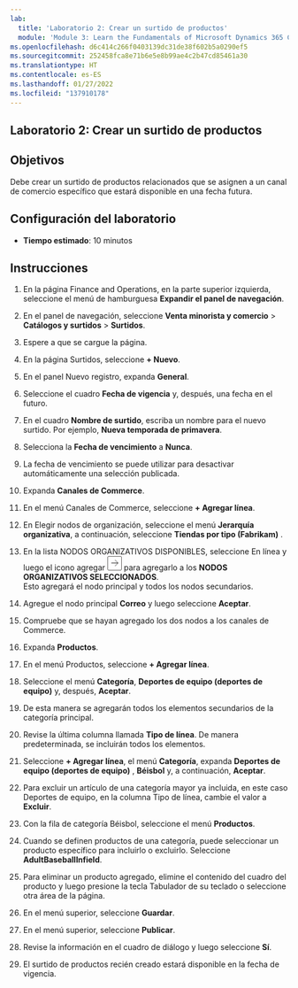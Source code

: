 ```yaml
---
lab:
  title: 'Laboratorio 2: Crear un surtido de productos'
  module: 'Module 3: Learn the Fundamentals of Microsoft Dynamics 365 Commerce'
ms.openlocfilehash: d6c414c266f0403139dc31de38f602b5a0290ef5
ms.sourcegitcommit: 252458fca8e71b6e5e8b99ae4c2b47cd85461a30
ms.translationtype: HT
ms.contentlocale: es-ES
ms.lasthandoff: 01/27/2022
ms.locfileid: "137910178"
---
```

## <a name="lab-2---create-a-product-assortment"></a>Laboratorio 2: Crear un surtido de productos

## <a name="objectives"></a>Objetivos

Debe crear un surtido de productos relacionados que se asignen a un canal de comercio específico que estará disponible en una fecha futura.

## <a name="lab-setup"></a>Configuración del laboratorio

   - **Tiempo estimado**: 10 minutos

## <a name="instructions"></a>Instrucciones

1. En la página Finance and Operations, en la parte superior izquierda, seleccione el menú de hamburguesa **Expandir el panel de navegación**.

1. En el panel de navegación, seleccione **Venta minorista y comercio** > **Catálogos y surtidos** > **Surtidos**.

1. Espere a que se cargue la página.

1. En la página Surtidos, seleccione **+ Nuevo**.

1. En el panel Nuevo registro, expanda **General**.

1. Seleccione el cuadro **Fecha de vigencia** y, después, una fecha en el futuro.

1. En el cuadro **Nombre de surtido**, escriba un nombre para el nuevo surtido. Por ejemplo, **Nueva temporada de primavera**.

1. Selecciona la **Fecha de vencimiento** a **Nunca**.

1. La fecha de vencimiento se puede utilizar para desactivar automáticamente una selección publicada.

1. Expanda **Canales de Commerce**.

1. En el menú Canales de Commerce, seleccione **+ Agregar línea**.

1. En Elegir nodos de organización, seleccione el menú **Jerarquía organizativa**, a continuación, seleccione **Tiendas por tipo (Fabrikam)** .

1. En la lista NODOS ORGANIZATIVOS DISPONIBLES, seleccione En línea y luego el icono agregar ![Icono de flecha derecha](./media/d365-fo-add-org-node-icon.png) para agregarlo a los **NODOS ORGANIZATIVOS SELECCIONADOS**.  
  Esto agregará el nodo principal y todos los nodos secundarios.

1. Agregue el nodo principal **Correo** y luego seleccione **Aceptar**.

1. Compruebe que se hayan agregado los dos nodos a los canales de Commerce.

1. Expanda **Productos**.

1. En el menú Productos, seleccione **+ Agregar línea**.

1. Seleccione el menú **Categoría**, **Deportes de equipo (deportes de equipo)** y, después, **Aceptar**.

1. De esta manera se agregarán todos los elementos secundarios de la categoría principal.

1. Revise la última columna llamada **Tipo de línea**. De manera predeterminada, se incluirán todos los elementos.

1. Seleccione **+ Agregar línea**, el menú **Categoría**, expanda **Deportes de equipo (deportes de equipo)** , **Béisbol** y, a continuación, **Aceptar**.

1. Para excluir un artículo de una categoría mayor ya incluida, en este caso Deportes de equipo, en la columna Tipo de línea, cambie el valor a **Excluir**.

1. Con la fila de categoría Béisbol, seleccione el menú **Productos**.

1. Cuando se definen productos de una categoría, puede seleccionar un producto específico para incluirlo o excluirlo. Seleccione **AdultBaseballInfield**.

1. Para eliminar un producto agregado, elimine el contenido del cuadro del producto y luego presione la tecla Tabulador de su teclado o seleccione otra área de la página.

1. En el menú superior, seleccione **Guardar**.

1. En el menú superior, seleccione **Publicar**.

1. Revise la información en el cuadro de diálogo y luego seleccione **Sí**.

1. El surtido de productos recién creado estará disponible en la fecha de vigencia.
